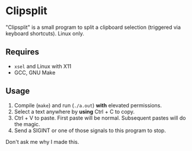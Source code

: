 # Clipsplit
"Clipsplit" is a small program to split a clipboard selection (triggered via keyboard shortcuts). Linux only. 

## Requires 

* `xsel` and Linux with X11
*  GCC, GNU Make

## Usage

1. Compile (`make`) and run (`./a.out`) **with** elevated permissions.
2. Select a text anywhere by **using** Ctrl + C to copy.
3. Ctrl + V to paste. First paste will be normal. Subsequent pastes will do the magic.
4. Send a SIGINT or one of those signals to this program to stop.

Don't ask me why I made this.
